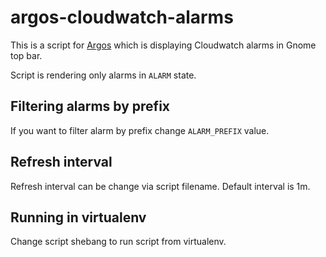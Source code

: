 # argos-cloudwatch-alarms

This is a script for [Argos](https://github.com/p-e-w/argos) which is
displaying Cloudwatch alarms in Gnome top bar.

Script is rendering only alarms in `ALARM` state.

## Filtering alarms by prefix

If you want to filter alarm by prefix change `ALARM_PREFIX` value.

## Refresh interval

Refresh interval can be change via script filename. Default interval is 1m.

## Running in virtualenv

Change script shebang to run script from virtualenv.
